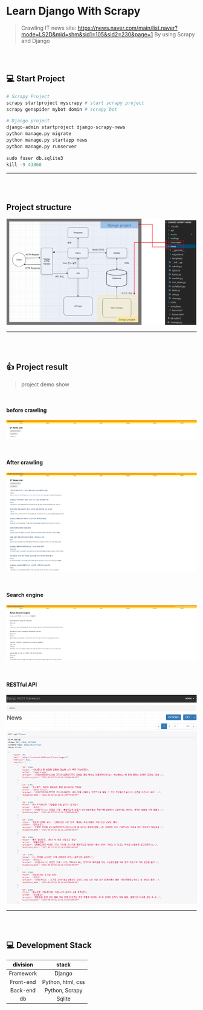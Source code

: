 # Learn Django With Scrapy

> Crawling IT news site: https://news.naver.com/main/list.naver?mode=LS2D&mid=shm&sid1=105&sid2=230&page=1
> By using Scrapy and Django

<br/><br/>

## 💻 Start Project

```python
# Scrapy Project
scrapy startproject myscrapy # start scrapy project
scrapy genspider mybot domin # scrapy bot
```

```python
# Django project
django-admin startproject django-scrapy-news
python manage.py migrate
python manage.py startapp news
python manage.py runserver
```

```python
sudo fuser db.sqlite3
kill -9 43868
```

---

<br/><br/>

## Project structure

![structure](README.assets/structure.png)

---

<br/><br/>

## 👍 Project result

> project demo show

<br/>

#### before crawling

![before_crawling](README.assets/before_crawling.png)

<br/>

#### After crawling

![after_crawling](README.assets/after_crawling-1611982752175.png)

<br/>

#### Search engine

![search_engine](README.assets/search_engine.png)

<br/>

#### RESTful API

![restAPI](README.assets/restAPI.png)

---


<br/><br/>

## 💻 Development Stack

|    division     |       stack        |
| :-------------: | :----------------: |
|    Framework    |       Django       |
|    Front-end    | Python, html, css  |
|    Back-end     |   Python, Scrapy   |
|       db        |       Sqlite       |
